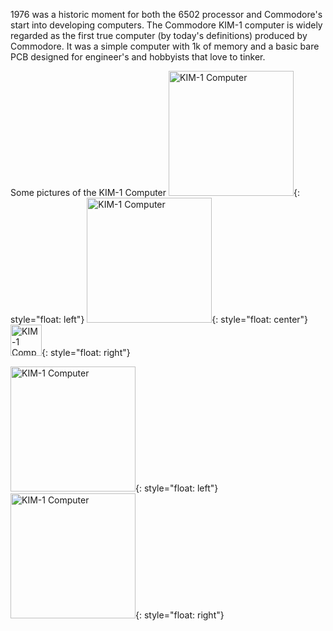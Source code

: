 1976 was a historic moment for both the 6502 processor and Commodore's start into developing computers. The Commodore KIM-1 computer is widely regarded as the first true computer (by today's definitions) produced by Commodore. It was a simple computer with 1k of memory and a basic bare PCB designed for engineer's and hobbyists that love to tinker.

Some pictures of the KIM-1 Computer
<img src="https://www.commodore.ca/wp-content/uploads/2018/11/white-commodore-mos-kim1.gif" alt="KIM-1 Computer" width="200"/>{: style="float: left"}
<img src="https://oldcomputers.net/pics/kim1.jpg" alt="KIM-1 Computer" width="200"/>{: style="float: center"}
<img src="https://vintagecomputer.ca/wp-content/uploads/2015/11/Kim-1-Blue-Rev-E-front.jpg" alt="KIM-1 Computer" width="50"/>{: style="float: right"}

<img src="https://oldcomputers.net/pics/kim1-b.jpg" alt="KIM-1 Computer" width="200"/>{: style="float: left"}
<img src="https://www.nightfallcrew.com/wp-content/uploads/2015/12/mos-kim-1-both-no-border-545.jpg" alt="KIM-1 Computer" width="200"/>{: style="float: right"}
